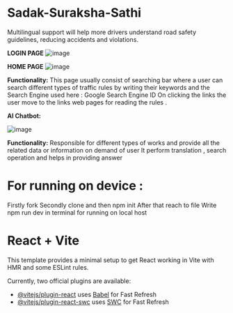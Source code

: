 
# Sadak-Suraksha-Sathi
 Multilingual support will help more drivers understand road safety guidelines, reducing accidents and violations.
 
 **LOGIN PAGE**
![image](https://github.com/user-attachments/assets/e94d983a-7020-407d-b676-de92076f055f)

**HOME PAGE**
![image](https://github.com/user-attachments/assets/5de3bba2-ddac-48b4-a096-82c53d8cbdfe)

**Functionality:**
This page usually consist of searching bar where a user can search different types of traffic rules by writing their keywords and the Search Engine used here : Google Search Engine ID 
On clicking the links the user move to the links web pages for reading the rules .

**AI Chatbot:**

![image](https://github.com/user-attachments/assets/b717e83d-a65b-4d53-b795-0acae27a7392)

**Functionality:**
Responsible for different types of works and provide all the related data or information on demand of user 
It perform translation , search operation and helps in providing answer 


# For running on device :
Firstly fork 
Secondly clone and then npm init 
After that reach to file 
Write npm run dev in terminal
for running on local host 

# React + Vite

This template provides a minimal setup to get React working in Vite with HMR and some ESLint rules.

Currently, two official plugins are available:

- [@vitejs/plugin-react](https://github.com/vitejs/vite-plugin-react/blob/main/packages/plugin-react/README.md) uses [Babel](https://babeljs.io/) for Fast Refresh
- [@vitejs/plugin-react-swc](https://github.com/vitejs/vite-plugin-react-swc) uses [SWC](https://swc.rs/) for Fast Refresh


